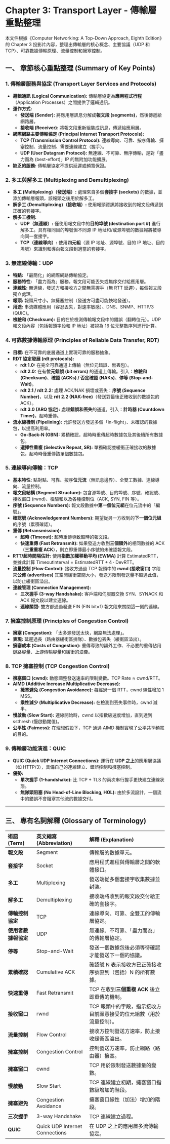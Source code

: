# Chapter 3: Transport Layer - 傳輸層重點整理

本文件根據《Computer Networking: A Top-Down Approach, Eighth Edition》的 Chapter 3 投影片內容，整理出傳輸層的核心概念、主要協議（UDP 和 TCP）、可靠數據傳輸原理、流量控制和擁塞控制。

## 一、 章節核心重點整理 (Summary of Key Points)

### 1. 傳輸層服務與協定 (Transport Layer Services and Protocols)

* **邏輯通訊 (Logical Communication):** 傳輸層協定為**應用程式行程**（Application Processes）之間提供了邏輯通訊。
* **運作方式:**
    * **發送端 (Sender):** 將應用層訊息分解成**報文段 (segments)**，然後傳遞給網路層。
    * **接收端 (Receiver):** 將報文段重新組裝成訊息，傳遞給應用層。
* **網際網路主要傳輸協定 (Principal Internet Transport Protocols):**
    * **TCP (Transmission Control Protocol):** 連線導向、可靠、按序傳輸、擁塞控制、流量控制、需要連線建立（握手）。
    * **UDP (User Datagram Protocol):** 無連線、不可靠、無序傳輸，是對「盡力而為 (best-effort)」IP 的無附加功能擴展。
* **缺乏的服務:** 傳輸層協定不提供延遲或頻寬保證。

### 2. 多工與解多工 (Multiplexing and Demultiplexing)

* **多工 (Multiplexing)（發送端）:** 處理來自多個**套接字 (sockets)** 的數據，並添加傳輸層報頭，該報頭之後用於解多工。
* **解多工 (Demultiplexing)（接收端）:** 使用報頭資訊將接收到的報文段傳遞到正確的套接字。
* **解多工機制:**
    * **UDP（無連線）:** 僅使用報文段中的**目的埠號 (destination port #)** 進行解多工。具有相同目的埠號但不同源 IP 地址和/或源埠號的數據報將被導向同一套接字。
    * **TCP（連線導向）:** 使用**四元組**（源 IP 地址、源埠號、目的 IP 地址、目的埠號）來識別和導向報文段到適當的套接字。

### 3. 無連線傳輸：UDP

* **特點:** 「最簡化」的網際網路傳輸協定。
* **服務特性:** 「盡力而為」服務，報文段可能丟失或無序交付給應用層。
* **連線性:** 無連線，發送方和接收方之間無需握手（無 RTT 延遲），每個報文段獨立處理。
* **報頭:** 報頭尺寸小，無擁塞控制（發送方可盡可能快地發送）。
* **用途:** 串流媒體應用（容忍丟失，對速率敏感）、DNS、SNMP、HTTP/3 (QUIC)。
* **檢驗和 (Checksum):** 目的在於檢測傳輸報文段中的錯誤（翻轉位元）。UDP 報文段內容（包括報頭字段和 IP 地址）被視為 16 位元整數序列進行計算。

### 4. 可靠數據傳輸原理 (Principles of Reliable Data Transfer, RDT)

* **目標:** 在不可靠的底層通道上實現可靠的服務抽象。
* **RDT 協定發展 (rdt protocols):**
    * **rdt 1.0:** 在完全可靠通道上傳輸（無位元錯誤、無丟包）。
    * **rdt 2.0:** 在有**位元錯誤 (bit errors)** 的通道上傳輸。引入：**檢驗和 (Checksum)**、**確認 (ACKs) / 否定確認 (NAKs)**、**停等 (Stop-and-Wait)**。
    * **rdt 2.1 / rdt 2.2:** 處理 ACK/NAK 損壞或丟失：**序號 (Sequence Number)**，以及 **rdt 2.2 (NAK-free)**（發送對最後正確收到的數據包的 ACK）。
    * **rdt 3.0 (ARQ 協定):** 處理**錯誤和丟失**的通道。引入：**計時器 (Countdown Timer)**，超時重傳。
* **流水線機制 (Pipelining):** 允許發送方發送多個「in-flight」、未確認的數據包，以提高利用率。
    * **Go-Back-N (GBN):** 累積確認，超時時重傳超時數據包及其後續所有數據包。
    * **選擇性重複 (Selective Repeat, SR):** 單獨確認並緩衝正確接收的數據包，超時時僅重傳該單個數據包。

### 5. 連線導向傳輸：TCP

* **基本特性:** 點對點、可靠、按序**位元流**（無訊息邊界）、全雙工數據、連線導向、流量控制。
* **報文段結構 (Segment Structure):** 包含源埠號、目的埠號、序號、確認號、接收窗口 (rwnd)、檢驗和以及各種控制位（ACK, SYN, FIN 等）。
* **序號 (Sequence Numbers):** 報文段數據中**第一個位元組**在位元流中的「編號」。
* **確認號 (Acknowledgement Numbers):** 期望從另一方收到的**下一個位元組**的序號（累積確認）。
* **重傳 (Retransmission):**
    * **超時 (Timeout):** 超時重傳導致超時的報文段。
    * **快速重傳 (Fast Retransmit):** 如果發送方收到**三個額外**的相同數據的 ACK（**三重重複 ACK**），則立即重傳最小序號的未確認報文段。
* **RTT/超時間隔估計:** 使用**指數加權移動平均 (EWMA)** 計算 $\text{EstimatedRTT}$，並據此計算 $\text{TimeoutInterval} = \text{EstimatedRTT} + 4 \cdot \text{DevRTT}$。
* **流量控制 (Flow Control):** 接收方通過 TCP 報頭中的 **rwnd (接收窗口)** 字段來**公佈 (advertises)** 其空閒緩衝空間大小，發送方限制發送量不超過此值，以防止緩衝區溢出。
* **連線管理 (Connection Management):**
    * **三次握手 (3-way Handshake):** 客戶端和伺服器交換 SYN、SYNACK 和 ACK 報文段以建立連線。
    * **連線關閉:** 雙方都通過發送 FIN (FIN bit=1) 報文段來關閉這一側的連線。

### 7. 擁塞控制原理 (Principles of Congestion Control)

* **擁塞 (Congestion):** 「太多源發送太快，網路無法處理」。
* **表現:** 延遲過長（路由器緩衝區排隊）、數據包丟失（緩衝區溢出）。
* **擁塞成本 (Costs of Congestion):** 重傳導致的額外工作、不必要的重傳佔用鏈路容量、上游傳輸容量和緩衝的浪費。

### 8. TCP 擁塞控制 (TCP Congestion Control)

* **擁塞窗口 (cwnd):** 動態調整發送速率的限制變數。$\text{TCP Rate} \approx \text{cwnd} / \text{RTT}$。
* **AIMD (Additive Increase Multiplicative Decrease):**
    * **擁塞避免 (Congestion Avoidance):** 每經過一個 RTT，$\text{cwnd}$ 線性增加 1 MSS。
    * **乘性減少 (Multiplicative Decrease):** 在檢測到丟失事件時，$\text{cwnd}$ 減半。
* **慢啟動 (Slow Start):** 連線開始時，$\text{cwnd}$ 以指數級速度增加，直到達到 $\text{ssthresh}$ (慢啟動閾值)。
* **公平性 (Fairness):** 在理想假設下，TCP 通過 AIMD 機制實現了公平共享頻寬的目的。

### 9. 傳輸層功能演進：QUIC

* **QUIC (Quick UDP Internet Connections):** 運行在 **UDP 之上**的應用層協議（如 HTTP/3），具備自己的連線建立、錯誤控制和擁塞控制。
* **優勢:**
    * **單次握手 (1-handshake):** 比 TCP + TLS 的兩次串行握手更快建立連線狀態。
    * **無隊頭阻塞 (No Head-of-Line Blocking, HOL):** 由於多流設計，一個流中的錯誤不會阻塞其他流的數據交付。

---

## 三、 專有名詞解釋 (Glossary of Terminology)

| 術語 (Term) | 英文縮寫 (Abbreviation) | 解釋 (Explanation) |
| :--- | :--- | :--- |
| **報文段** | Segment | 傳輸層的數據單元。 |
| **套接字** | Socket | 應用程式進程與傳輸層之間的軟體接口。 |
| **多工** | Multiplexing | 發送端從多個套接字收集數據並封裝。 |
| **解多工** | Demultiplexing | 接收端將收到的報文段交付給正確的套接字。 |
| **傳輸控制協定** | TCP | 連線導向、可靠、全雙工的傳輸層協定。 |
| **使用者數據報協定** | UDP | 無連線、不可靠、「盡力而為」的傳輸層協定。 |
| **停等** | Stop-and-Wait | 發送一個數據包後必須等待確認才能發送下一個的協議。 |
| **累積確認** | Cumulative ACK | 確認號 N 表示接收方已正確接收序號直到（包括）N 的所有數據。 |
| **快速重傳** | Fast Retransmit | TCP 在收到**三個重複 ACK** 後立即重傳的機制。 |
| **接收窗口** | rwnd | TCP 報頭中的字段，指示接收方目前願意接受的位元組數（用於流量控制）。 |
| **流量控制** | Flow Control | 接收方控制發送方速率，防止接收緩衝區溢出。 |
| **擁塞控制** | Congestion Control | 控制發送方速率，防止網路（路由器）擁塞。 |
| **擁塞窗口** | cwnd | TCP 用於限制發送數據量的變數。 |
| **慢啟動** | Slow Start | TCP 連線建立初期，擁塞窗口指數級增加的階段。 |
| **擁塞避免** | Congestion Avoidance | 擁塞窗口線性（加法）增加的階段。 |
| **三次握手** | 3-way Handshake | TCP 連線建立過程。 |
| **QUIC** | Quick UDP Internet Connections | 在 UDP 之上的應用層多流傳輸協定。 |